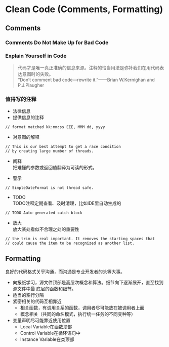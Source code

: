 # Clean Code (Comments, Formatting)

## Comments
### Comments Do Not Make Up for Bad Code
### Explain Yourself in Code

> 代码才是唯一真正准确的信息来源。注释的恰当用法是弥补我们在用代码表达意图时的失败。  
> “Don’t comment bad code—rewrite it.”——Brian W.Kernighan and P.J.Plaugher

### 值得写的注释
* 法律信息
* 提供信息的注释  
```
// format matched kk:mm:ss EEE, MMM dd, yyyy
```
* 对意图的解释  
```
// This is our best attempt to get a race condition 
// by creating large number of threads.
```
* 阐释  
把难懂的参数或返回值翻译为可读的形式。

* 警示  
```
// SimpleDateFormat is not thread safe.
```
* TODO  
TODO注释定期查看、及时清理，比如IDE里自动生成的  
```
// TODO Auto-generated catch block
```
* 放大  
放大某处看似不合理之处的重要性  
```
// the trim is real important. It removes the starting spaces that
// could cause the item to be recognized as another list.
```

## Formatting
良好的代码格式关乎沟通，而沟通是专业开发者的头等大事。

* 向报纸学习，源文件顶部是高层次概念和算法。细节向下逐渐展开，直至找到源文件中最
底层的函数和细节。  
* 适当的空行分隔
* 紧密相关的代码互相靠近
  * 相关函数，有调用关系的函数，调用者尽可能放在被调用者上面
  * 概念相关（共同的命名模式，执行统一任务的不同变种等）  
* 变量声明尽可能靠近使用位置
  * Local Variable在函数顶部
  * Control Variable在循环语句中
  * Instance Variable在类顶部
  
